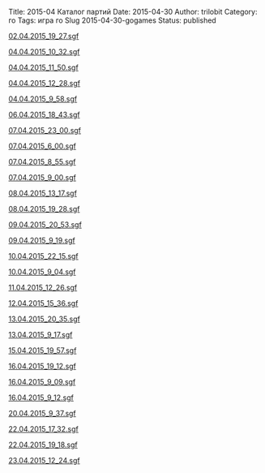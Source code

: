 Title: 2015-04 Каталог партий
Date: 2015-04-30
Author: trilobit
Category: го
Tags: игра го
Slug 2015-04-30-gogames
Status: published


[02.04.2015_19_27.sgf](http://eidogo.com/#url:https://raw.githubusercontent.com/zztrilobit/zztrilobit.github.io/master/sgf/02.04.2015_19_27.sgf)

[04.04.2015_10_32.sgf](http://eidogo.com/#url:https://raw.githubusercontent.com/zztrilobit/zztrilobit.github.io/master/sgf/04.04.2015_10_32.sgf)

[04.04.2015_11_50.sgf](http://eidogo.com/#url:https://raw.githubusercontent.com/zztrilobit/zztrilobit.github.io/master/sgf/04.04.2015_11_50.sgf)

[04.04.2015_12_28.sgf](http://eidogo.com/#url:https://raw.githubusercontent.com/zztrilobit/zztrilobit.github.io/master/sgf/04.04.2015_12_28.sgf)

[04.04.2015_9_58.sgf](http://eidogo.com/#url:https://raw.githubusercontent.com/zztrilobit/zztrilobit.github.io/master/sgf/04.04.2015_9_58.sgf)

[06.04.2015_18_43.sgf](http://eidogo.com/#url:https://raw.githubusercontent.com/zztrilobit/zztrilobit.github.io/master/sgf/06.04.2015_18_43.sgf)

[07.04.2015_23_00.sgf](http://eidogo.com/#url:https://raw.githubusercontent.com/zztrilobit/zztrilobit.github.io/master/sgf/07.04.2015_23_00.sgf)

[07.04.2015_6_00.sgf](http://eidogo.com/#url:https://raw.githubusercontent.com/zztrilobit/zztrilobit.github.io/master/sgf/07.04.2015_6_00.sgf)

[07.04.2015_8_55.sgf](http://eidogo.com/#url:https://raw.githubusercontent.com/zztrilobit/zztrilobit.github.io/master/sgf/07.04.2015_8_55.sgf)

[07.04.2015_9_00.sgf](http://eidogo.com/#url:https://raw.githubusercontent.com/zztrilobit/zztrilobit.github.io/master/sgf/07.04.2015_9_00.sgf)

[08.04.2015_13_17.sgf](http://eidogo.com/#url:https://raw.githubusercontent.com/zztrilobit/zztrilobit.github.io/master/sgf/08.04.2015_13_17.sgf)

[08.04.2015_19_28.sgf](http://eidogo.com/#url:https://raw.githubusercontent.com/zztrilobit/zztrilobit.github.io/master/sgf/08.04.2015_19_28.sgf)

[09.04.2015_20_53.sgf](http://eidogo.com/#url:https://raw.githubusercontent.com/zztrilobit/zztrilobit.github.io/master/sgf/09.04.2015_20_53.sgf)

[09.04.2015_9_19.sgf](http://eidogo.com/#url:https://raw.githubusercontent.com/zztrilobit/zztrilobit.github.io/master/sgf/09.04.2015_9_19.sgf)

[10.04.2015_22_15.sgf](http://eidogo.com/#url:https://raw.githubusercontent.com/zztrilobit/zztrilobit.github.io/master/sgf/10.04.2015_22_15.sgf)

[10.04.2015_9_04.sgf](http://eidogo.com/#url:https://raw.githubusercontent.com/zztrilobit/zztrilobit.github.io/master/sgf/10.04.2015_9_04.sgf)

[11.04.2015_12_26.sgf](http://eidogo.com/#url:https://raw.githubusercontent.com/zztrilobit/zztrilobit.github.io/master/sgf/11.04.2015_12_26.sgf)

[12.04.2015_15_36.sgf](http://eidogo.com/#url:https://raw.githubusercontent.com/zztrilobit/zztrilobit.github.io/master/sgf/12.04.2015_15_36.sgf)

[13.04.2015_20_35.sgf](http://eidogo.com/#url:https://raw.githubusercontent.com/zztrilobit/zztrilobit.github.io/master/sgf/13.04.2015_20_35.sgf)

[13.04.2015_9_17.sgf](http://eidogo.com/#url:https://raw.githubusercontent.com/zztrilobit/zztrilobit.github.io/master/sgf/13.04.2015_9_17.sgf)

[15.04.2015_19_57.sgf](http://eidogo.com/#url:https://raw.githubusercontent.com/zztrilobit/zztrilobit.github.io/master/sgf/15.04.2015_19_57.sgf)

[16.04.2015_19_12.sgf](http://eidogo.com/#url:https://raw.githubusercontent.com/zztrilobit/zztrilobit.github.io/master/sgf/16.04.2015_19_12.sgf)

[16.04.2015_9_09.sgf](http://eidogo.com/#url:https://raw.githubusercontent.com/zztrilobit/zztrilobit.github.io/master/sgf/16.04.2015_9_09.sgf)

[16.04.2015_9_12.sgf](http://eidogo.com/#url:https://raw.githubusercontent.com/zztrilobit/zztrilobit.github.io/master/sgf/16.04.2015_9_12.sgf)

[20.04.2015_9_37.sgf](http://eidogo.com/#url:https://raw.githubusercontent.com/zztrilobit/zztrilobit.github.io/master/sgf/20.04.2015_9_37.sgf)

[22.04.2015_17_32.sgf](http://eidogo.com/#url:https://raw.githubusercontent.com/zztrilobit/zztrilobit.github.io/master/sgf/22.04.2015_17_32.sgf)

[22.04.2015_19_18.sgf](http://eidogo.com/#url:https://raw.githubusercontent.com/zztrilobit/zztrilobit.github.io/master/sgf/22.04.2015_19_18.sgf)

[23.04.2015_12_24.sgf](http://eidogo.com/#url:https://raw.githubusercontent.com/zztrilobit/zztrilobit.github.io/master/sgf/23.04.2015_12_24.sgf)

